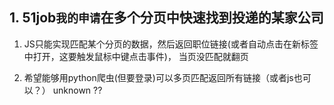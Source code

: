 
## 1. 51job`我的申请`在多个分页中快速找到投递的某家公司
1. JS只能实现匹配某个分页的数据，然后返回职位链接(或者自动点击在新标签中打开，这要触发鼠标中键点击事件)，
当页没匹配就翻页



2. 希望能够用python爬虫(但要登录)可以多页匹配返回所有链接（或者js也可以？） unknown ??
